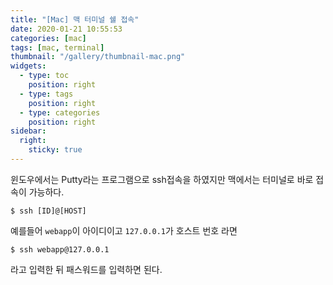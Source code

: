 ```yaml
---
title: "[Mac] 맥 터미널 쉘 접속"
date: 2020-01-21 10:55:53
categories: [mac]
tags: [mac, terminal]
thumbnail: "/gallery/thumbnail-mac.png"
widgets:
  - type: toc
    position: right
  - type: tags
    position: right
  - type: categories
    position: right
sidebar:
  right:
    sticky: true
---
```


윈도우에서는 Putty라는 프로그램으로 ssh접속을 하였지만 맥에서는 터미널로 바로 접속이 가능하다.

```
$ ssh [ID]@[HOST]
```
예를들어 `webapp`이 아이디이고 `127.0.0.1`가 호스트 번호 라면

```
$ ssh webapp@127.0.0.1
```

라고 입력한 뒤 패스워드를 입력하면 된다.
